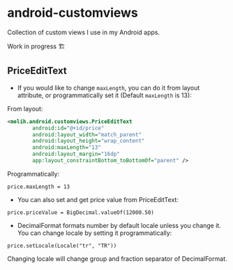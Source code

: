 # android-customviews

Collection of custom views I use in my Android apps.

Work in progress 🏗

## PriceEditText

- If you would like to change `maxLength`, you can do it from layout attribute, or programmatically set it (Default `maxLength` is 13):

From layout:

```xml
<melih.android.customviews.PriceEditText
        android:id="@+id/price"
        android:layout_width="match_parent"
        android:layout_height="wrap_content"
        android:maxLength="13"
        android:layout_margin="16dp"
        app:layout_constraintBottom_toBottomOf="parent" />
```

Programmatically:

`price.maxLength = 13`

- You can also set and get price value from PriceEditText:

`price.priceValue = BigDecimal.valueOf(12000.50)`

- DecimalFormat formats number by default locale unless you change it. You can change locale by setting it programmatically:

`price.setLocale(Locale("tr", "TR"))`

Changing locale will change group and fraction separator of DecimalFormat. 

